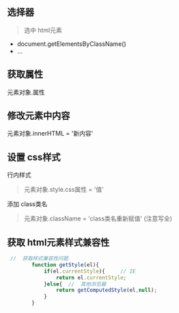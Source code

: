 ## 选择器
> 选中 html元素
- document.getElementsByClassName()
- ...

## 获取属性
元素对象.属性

## 修改元素中内容
元素对象.innerHTML = '新内容'

## 设置 css样式
行内样式
> 元素对象.style.css属性 = '值'

添加 class类名
> 元素对象.className = 'class类名重新赋值'  (注意写全)

## 获取 html元素样式兼容性
~~~js
 //  获取样式兼容性问题
        function getStyle(el){
            if(el.currentStyle){     // IE
                return el.currentStyle;
            }else{  //  其他浏览器
                return getComputedStyle(el,null);
            }
        }
~~~